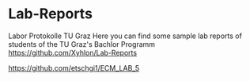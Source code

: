 # Lab-Reports
Labor Protokolle TU Graz
Here you can find some sample lab reports of students of the TU Graz's Bachlor Programm
https://github.com/Xyhlon/Lab-Reports

https://github.com/etschgi1/ECM_LAB_5
